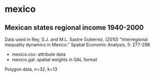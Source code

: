 mexico
======

Mexican states regional income 1940-2000
----------------------------------------

Data used in   Rey, S.J. and M.L.  Sastre Gutierrez. (2010) "Interregional inequality
dynamics in Mexico." Spatial Economic Analysis, 5: 277-298

* mexico.csv: attribute data
* mexico.gal: spatial weights in GAL format

Polygon data, n=32, k=13


